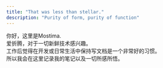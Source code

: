 ```yaml
---
title: "That was less than stellar."
description: "Purity of form, purity of function"
---
```


你好，这里是Mostima.<br>
爱折腾，对于一切新鲜技术感兴趣。<br>
工作后觉得在开发或日常生活中保持写文档是一个非常好的习惯。<br>
所以我会在这里记录我的笔记以及一切所感所悟。<br>

<!-- --- -->
